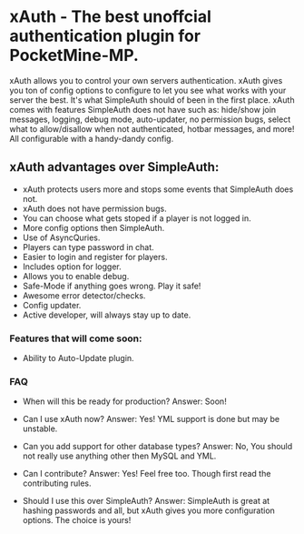 # xAuth - The best unoffcial authentication plugin for PocketMine-MP.
xAuth allows you to control your own servers authentication. xAuth gives you ton of config options to configure to let you see what works with your server the best. It's what SimpleAuth should of been in the first place. xAuth comes with features SimpleAuth does not have such as: hide/show join messages, logging, debug mode, auto-updater, no permission bugs, select what to allow/disallow when not authenticated, hotbar messages, and more! All configurable with a handy-dandy config.

## xAuth advantages over SimpleAuth:
- xAuth protects users more and stops some events that SimpleAuth does not.
- xAuth does not have permission bugs.
- You can choose what gets stoped if a player is not logged in.
- More config options then SimpleAuth.
- Use of AsyncQuries.
- Players can type password in chat.
- Easier to login and register for players.
- Includes option for logger.
- Allows you to enable debug.
- Safe-Mode if anything goes wrong. Play it safe!
- Awesome error detector/checks.
- Config updater.
- Active developer, will always stay up to date.

### Features that will come soon:
- Ability to Auto-Update plugin.

### FAQ
- When will this be ready for production?
Answer: Soon!

- Can I use xAuth now?
Answer: Yes! YML support is done but may be unstable.

- Can you add support for other database types?
Answer: No, You should not really use anything other then MySQL and YML.

- Can I contribute?
Answer: Yes! Feel free too. Though first read the contributing rules.

- Should I use this over SimpleAuth?
Answer: SimpleAuth is great at hashing passwords and all, but xAuth gives you more configuration options. The choice is yours!

